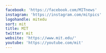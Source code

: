 ```yaml
---
facebook: 'https://facebook.com/MITnews'
instagram: 'https://instagram.com/mitpics'
logohandle: mitedu
sort: mit
title: MIT
twitter: mit
website: 'https://www.mit.edu/'
youtube: 'https://youtube.com/mit'
---
```

